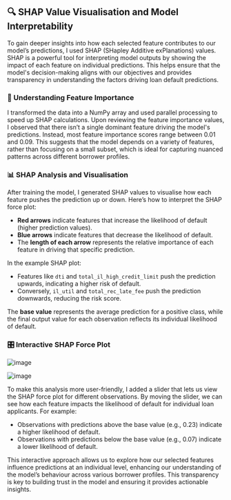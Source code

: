 ## 🔍 SHAP Value Visualisation and Model Interpretability

To gain deeper insights into how each selected feature contributes to our model’s predictions, I used SHAP (SHapley Additive exPlanations) values. SHAP is a powerful tool for interpreting model outputs by showing the impact of each feature on individual predictions. This helps ensure that the model's decision-making aligns with our objectives and provides transparency in understanding the factors driving loan default predictions.

### 🧩 Understanding Feature Importance

I transformed the data into a NumPy array and used parallel processing to speed up SHAP calculations. Upon reviewing the feature importance values, I observed that there isn’t a single dominant feature driving the model's predictions. Instead, most feature importance scores range between 0.01 and 0.09. This suggests that the model depends on a variety of features, rather than focusing on a small subset, which is ideal for capturing nuanced patterns across different borrower profiles.

### 📊 SHAP Analysis and Visualisation

After training the model, I generated SHAP values to visualise how each feature pushes the prediction up or down. Here’s how to interpret the SHAP force plot:

- **Red arrows** indicate features that increase the likelihood of default (higher prediction values).
- **Blue arrows** indicate features that decrease the likelihood of default.
- The **length of each arrow** represents the relative importance of each feature in driving that specific prediction.

In the example SHAP plot:
- Features like `dti` and `total_il_high_credit_limit` push the prediction upwards, indicating a higher risk of default.
- Conversely, `il_util` and `total_rec_late_fee` push the prediction downwards, reducing the risk score.
  
The **base value** represents the average prediction for a positive class, while the final output value for each observation reflects its individual likelihood of default.

### 🎛️ Interactive SHAP Force Plot

![image](https://github.com/user-attachments/assets/ff1c4d45-3a69-4ba0-ab29-410e581dafe4)

![image](https://github.com/user-attachments/assets/53c7f5a6-5ea0-4cd9-be8b-bc2a6294abcf)


To make this analysis more user-friendly, I added a slider that lets us view the SHAP force plot for different observations. By moving the slider, we can see how each feature impacts the likelihood of default for individual loan applicants. For example:

- Observations with predictions above the base value (e.g., 0.23) indicate a higher likelihood of default.
- Observations with predictions below the base value (e.g., 0.07) indicate a lower likelihood of default.

This interactive approach allows us to explore how our selected features influence predictions at an individual level, enhancing our understanding of the model’s behaviour across various borrower profiles. This transparency is key to building trust in the model and ensuring it provides actionable insights.

